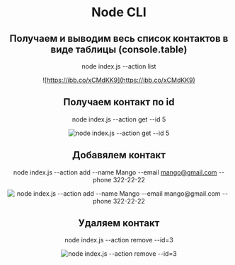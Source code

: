 <div align="center">

# Node CLI

## Получаем и выводим весь список контактов в виде таблицы (console.table)

node index.js --action list

![https://ibb.co/xCMdKK9](https://ibb.co/xCMdKK9)

## Получаем контакт по id

node index.js --action get --id 5

![node index.js --action get --id 5](https://ibb.co/4twQkvX)

## Добавялем контакт

node index.js --action add --name Mango --email mango@gmail.com --phone 322-22-22

![node index.js --action add --name Mango --email mango@gmail.com --phone 322-22-22](https://ibb.co/xCMdKK9)

## Удаляем контакт

node index.js --action remove --id=3

![node index.js --action remove --id=3](https://ibb.co/M1NTyFZ)

</div>
